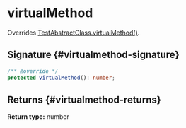 # virtualMethod

Overrides [TestAbstractClass.virtualMethod()](docs/simple-suite-test/testabstractclass-virtualmethod-method)<!-- -->.

## Signature {#virtualmethod-signature}

```typescript
/** @override */
protected virtualMethod(): number;
```

## Returns {#virtualmethod-returns}

<b>Return type:</b> number